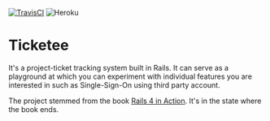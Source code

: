 [![TravisCI](https://img.shields.io/travis/Xiaohong-Deng/ticketee/master.svg?label=travis-ci)](https://travis-ci.org/Xiaohong-Deng/ticketee)
![Heroku](http://heroku-badge.herokuapp.com/?app=ticket-tracking-36097&svg=1)

# Ticketee
It's a project-ticket tracking system built in Rails. It can serve as a playground at which you can experiment with individual features you are interested in such as Single-Sign-On using third party account.

The project stemmed from the book [Rails 4 in Action](https://www.manning.com/books/rails-4-in-action). It's in the state where the book ends.
